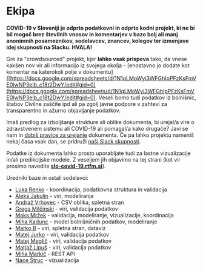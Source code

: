 # Ekipa

**COVID-19 v Sloveniji je odprto podatkovni in odprto kodni projekt, ki ne bi bil mogoč brez številnih vnosov in komentarjev v bazo bolj ali manj anonimnih posameznikov, sodelavcev, znancev, kolegov ter izmenjave idej skupnosti na Slacku. HVALA!**

Gre za "crowdsourced" projekt, kjer **lahko vsak prispeva** tako, da vnese kakšen nov vir ali informacijo iz svojega okolja - [enostavno jo dodate kot komentar na katerokoli polje v dokumentu]([https://docs.google.com/spreadsheets/d/1N1qLMoWyi3WFGhIpPFzKsFmVE0IwNP3elb_c18t2DwY/edit#gid=0](https://docs.google.com/spreadsheets/d/1N1qLMoWyi3WFGhIpPFzKsFmVE0IwNP3elb_c18t2DwY/edit#gid=0). Veseli bomo tudi podatkov iz bolnišnic, štabov Civilne zaščite ipd ali pa zgolj javne podpore v zahtevi za transparentno in ažurno objavljanje podatkov.

Imaš predlog za izboljšanje strukture ali oblike dokumenta, bi urejal/a vire o zdravstvenem sistemu ali COVID-19 ali pomagal/a kako drugače? Javi se nam in [dobiš pravice za urejanje](https://twitter.com/lukarenko) dokumenta. 
Če pa lahko projektu nameniš nekaj časa vsak dan, se pridruži [naši Slack skupnosti](http://slo-covid-19.slack.com).

Podatke iz dokumenta lahko prosto uporabljate tudi za lastne vizualizacije in/ali predikcijske modele. Z veseljem jih objavimo na tej strani (kot vir prosimo navedite [**slo-covid-19.rtfm.si**](https://slo-covid-19.rtfm.si)).

Uredniki baze in ostali sodelavci:

-   [Luka Renko](https://twitter.com/lukarenko) - koordinacija, podatkovna struktura in validacija
-   [Aleks Jakulin](https://twitter.com/aleksj) - viri, modeliranje
-   [Andraž Vrhovec](http://github.com/overlordtm) - CSV oblika, spletna stran
-   [Grega Milčinski](https://www.linkedin.com/in/gregamilcinski/) - viri, validacija podatkov
-   [Maks Mržek](https://twitter.com/maksmrzek) - validacija, modeliranje, vizualizacije, koordinacija
-   [Miha Kadunc](https://twitter.com/miha_kadunc) - model bolnišničnih podatkov, modeliranje
-   [Marko B](https://twitter.com/multikultivator) - viri, spletna stran, dataviz
-   [Matej Jurko](https://www.linkedin.com/in/matejjurko/) - viri, validacija podatkov
-   [Matej Meglič](https://www.linkedin.com/in/matejmeglic/) - viri, validacija podatkov
-   [Matjaž Lipuš](https://twitter.com/MatjazL) - viri, validacija podatkov
-   [Miha Markič](https://twitter.com/MihaMarkic) - REST API
-   [Nace Štruc](http://www.nace.si/) - vizualizacija
